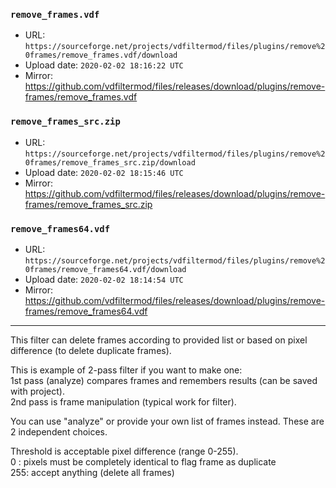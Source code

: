 ### `remove_frames.vdf`

- URL: `https://sourceforge.net/projects/vdfiltermod/files/plugins/remove%20frames/remove_frames.vdf/download`
- Upload date: `2020-02-02 18:16:22 UTC`
- Mirror: https://github.com/vdfiltermod/files/releases/download/plugins/remove-frames/remove_frames.vdf


### `remove_frames_src.zip`

- URL: `https://sourceforge.net/projects/vdfiltermod/files/plugins/remove%20frames/remove_frames_src.zip/download`
- Upload date: `2020-02-02 18:15:46 UTC`
- Mirror: https://github.com/vdfiltermod/files/releases/download/plugins/remove-frames/remove_frames_src.zip


### `remove_frames64.vdf`

- URL: `https://sourceforge.net/projects/vdfiltermod/files/plugins/remove%20frames/remove_frames64.vdf/download`
- Upload date: `2020-02-02 18:14:54 UTC`
- Mirror: https://github.com/vdfiltermod/files/releases/download/plugins/remove-frames/remove_frames64.vdf

---

This filter can delete frames according to provided list or based on pixel difference (to delete duplicate frames).  

This is example of 2-pass filter if you want to make one:  
1st pass (analyze) compares frames and remembers results (can be saved with project).  
2nd pass is frame manipulation (typical work for filter).  

You can use "analyze" or provide your own list of frames instead. These are 2 independent choices.  

Threshold is acceptable pixel difference (range 0-255).  
0 : pixels must be completely identical to flag frame as duplicate  
255: accept anything (delete all frames)  

